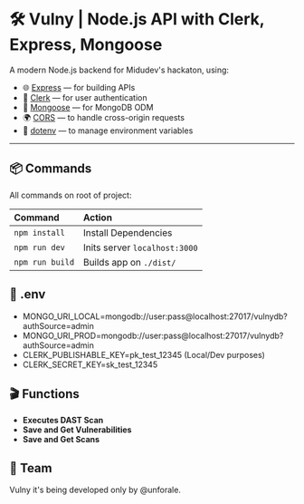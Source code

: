 # 🛠️ Vulny | Node.js API with Clerk, Express, Mongoose

A modern Node.js backend for Midudev's hackaton, using:

- 🌐 [Express](https://expressjs.com/) — for building APIs
- 🔐 [Clerk](https://clerk.com/) — for user authentication
- 🧵 [Mongoose](https://mongoosejs.com/) — for MongoDB ODM
- 🌍 [CORS](https://www.npmjs.com/package/cors) — to handle cross-origin requests
- 🔐 [dotenv](https://www.npmjs.com/package/dotenv) — to manage environment variables

---

## 📦 Commands

All commands on root of project:

| Command         | Action                        |
| :-------------- | :---------------------------- |
| `npm install`   | Install Dependencies          |
| `npm run dev`   | Inits server `localhost:3000` |
| `npm run build` | Builds app on `./dist/`       |

## 🌲 .env

- MONGO_URI_LOCAL=mongodb://user:pass@localhost:27017/vulnydb?authSource=admin
- MONGO_URI_PROD=mongodb://user:pass@localhost:27017/vulnydb?authSource=admin
- CLERK_PUBLISHABLE_KEY=pk_test_12345 (Local/Dev purposes)
- CLERK_SECRET_KEY=sk_test_12345

## 🎬 Functions

- **Executes DAST Scan**
- **Save and Get Vulnerabilities**
- **Save and Get Scans**

## 👱 Team

Vulny it's being developed only by @unforale.
